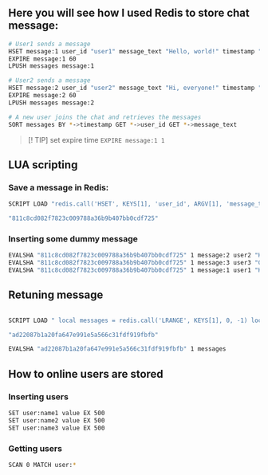 ## Here you will see how I used Redis to store chat message:

```bash
# User1 sends a message
HSET message:1 user_id "user1" message_text "Hello, world!" timestamp "1620138245"
EXPIRE message:1 60
LPUSH messages message:1

# User2 sends a message
HSET message:2 user_id "user2" message_text "Hi, everyone!" timestamp "1620138345"
EXPIRE message:2 60
LPUSH messages message:2

# A new user joins the chat and retrieves the messages
SORT messages BY *->timestamp GET *->user_id GET *->message_text
```

> [! TIP]
> set expire time `EXPIRE message:1 1`

## LUA scripting

### Save a message in Redis:

```bash
SCRIPT LOAD "redis.call('HSET', KEYS[1], 'user_id', ARGV[1], 'message_text', ARGV[2], 'timestamp', ARGV[3]) redis.call('EXPIRE', KEYS[1], 60) redis.call('LPUSH', 'messages', KEYS[1])"

"811c8cd082f7823c009788a36b9b407bb0cdf725"
```

### Inserting some dummy message

```bash
EVALSHA "811c8cd082f7823c009788a36b9b407bb0cdf725" 1 message:2 user2 "Hi, everyone!" 1620138345
EVALSHA "811c8cd082f7823c009788a36b9b407bb0cdf725" 1 message:3 user3 "Good afternoon!" 1620138445
EVALSHA "811c8cd082f7823c009788a36b9b407bb0cdf725" 1 message:1 user1 "Hello, world!" 1620138245

```

## Retuning message

```bash

SCRIPT LOAD " local messages = redis.call('LRANGE', KEYS[1], 0, -1) local valid_messages = {} for i, message_key in ipairs(messages) do if redis.call('EXISTS', message_key) == 1 then local message = redis.call('HGETALL', message_key) table.insert(valid_messages, message) else redis.call('LREM', KEYS[1], 0, message_key) end end return valid_messages "

"ad22087b1a20fa647e991e5a566c31fdf919fbfb"
```

```bash
EVALSHA "ad22087b1a20fa647e991e5a566c31fdf919fbfb" 1 messages
```

## How to online users are stored

### Inserting users

```bash
SET user:name1 value EX 500
SET user:name2 value EX 500
SET user:name3 value EX 500
```

### Getting users

```bash
SCAN 0 MATCH user:*
```
